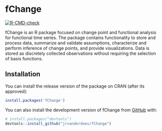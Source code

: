 
<!-- README.md is generated from README.Rmd. Please edit that file -->

# fChange

<!-- badges: start -->

[![R-CMD-check](https://github.com/jrvanderdoes/fChange/actions/workflows/R-CMD-check.yaml/badge.svg)](https://github.com/jrvanderdoes/fChange/actions/workflows/R-CMD-check.yaml)
<!-- badges: end -->

fChange is an R package focused on change point and functional analysis
for functional time series. The package contains functionality to store
and process data, summarize and validate assumptions, characterize and
perform inference of change points, and provide visualizations. Data is
stored as discretely collected observations without requiring the
selection of basis functions.

## Installation

You can install the release version of the package on CRAN (after its
approved):

``` r
install.packages('fChange')
```

You can also install the development version of fChange from
[GitHub](https://github.com/) with:

``` r
# install.packages("devtools")
devtools::install_github("jrvanderdoes/fChange")
```
